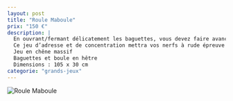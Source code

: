 ```yaml
---
layout: post
title: "Roule Maboule"
prix: "150 €"
description: |
  En ouvrant/fermant délicatement les baguettes, vous devez faire avancer la boule, vers vous, en l’amenant le plus loin possible !
  Ce jeu d’adresse et de concentration mettra vos nerfs à rude épreuve !
  Jeu en chêne massif
  Baguettes et boule en hêtre
  Dimensions : 105 x 30 cm
categorie: "grands-jeux"
---
```

![Roule Maboule]({site.baseurl}/img/posts/Roule-maboule.jpg)
